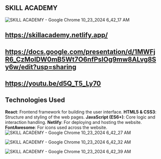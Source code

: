 ## SKILL ACADEMY
![SKILL ACADEMY - Google Chrome 10_23_2024 6_42_17 AM](https://github.com/user-attachments/assets/94bc2a97-43aa-4e1a-9787-8c3a069cb430)


## https://skillacademy.netlify.app/


## https://docs.google.com/presentation/d/1MWFjR6_CzMolDW0mB5Wt7O6nfPsIOg9mw8ALvg8Sy6w/edit?usp=sharing

## https://youtu.be/d5Q_T5_Ly70

## Technologies Used

 **React**: Frontend framework for building the user interface.
 **HTML5 & CSS3**: Structure and styling of the web pages.
 **JavaScript (ES6+)**: Core logic and interaction handling.
 **Netlify**: For deploying and hosting the website.
 **FontAwesome**: For icons used across the website.
![SKILL ACADEMY - Google Chrome 10_23_2024 6_42_27 AM](https://github.com/user-attachments/assets/33d0aa94-cb60-46c3-a8f5-e66bc0d6a69e)



![SKILL ACADEMY - Google Chrome 10_23_2024 6_42_32 AM](https://github.com/user-attachments/assets/d3ddeb96-f8fb-43f7-a251-2f1190be4dab)


![SKILL ACADEMY - Google Chrome 10_23_2024 6_42_39 AM](https://github.com/user-attachments/assets/471149bb-f4b6-4101-95b5-23d73395e0c0)
